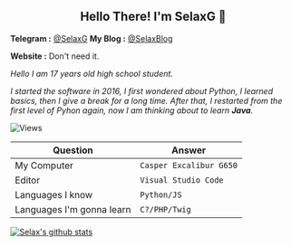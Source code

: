 <h2 align="center">Hello There! I'm SelaxG 👋</h2>

**Telegram :** [@SelaxG](https://t.me/SelaxG)
**My Blog :** [@SelaxBlog](https://t.me/SelaxBlog)

**Website :** Don't need it.

*Hello I am 17 years old high school student.*


*I started the software in 2016, I first wondered about Python, I learned basics, then I give a break for a long time. After that, I restarted from  the first level of Pyhon again, now I am thinking about to learn **Java**.*




![Views](https://gpvc.arturio.dev/SelaxG)


Question | Answer
--- | --- 
My Computer  | `Casper Excalibur G650`
Editor  | `Visual Studio Code`
Languages I know  | `Python/JS`
Languages I'm gonna learn | `C?/PHP/Twig`


<a href="https://github.com/anuraghazra/github-readme-stats"><img align="center" src="https://github-readme-stats.vercel.app/api?username=SelaxG&show_icons=true&include_all_commits=true&theme=radical&hide_title=true" alt="Selax's github stats" /></a>
